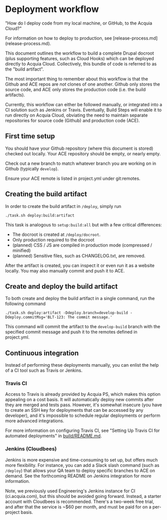 # Deployment workflow

"How do I deploy code from my local machine, or GitHub, to the Acquia Cloud?"

For information on how to deploy to production, see [release-process.md]
(release-process.md).

This document outlines the workflow to build a complete Drupal docroot (plus 
supporting features, such as Cloud Hooks) which can be deployed directly to 
Acquia Cloud. Collectively, this bundle of code is referred to as the "build 
artifact".

The most important thing to remember about this workflow is that the Github and 
ACE repos are _not_ clones of one another. Github only stores the source code, 
and ACE only stores the production code (i.e. the build artifacts).

Currently, this workflow can either be followed manually, or integrated into a 
CI solution such as Jenkins or Travis. Eventually, Build Steps will enable it to
run directly on Acquia Cloud, obviating the need to maintain separate 
repositories for source code (Github) and production code (ACE).

## First time setup

You should have your Github repository (where this document is stored) checked 
out locally. Your ACE repository should be empty, or nearly empty.

Check out a new branch to match whatever branch you are working on in Github 
(typically `develop`).

Ensure your ACE remote is listed in project.yml under git:remotes.

## Creating the build artifact

In order to create the build artifact in `/deploy`, simply run
```
./task.sh deploy:build:artifact
```

This task is analogous to `setup:build:all` but with a few critical differences:
* The docroot is created at `/deploy/docroot`.
* Only production required to the docroot 
* (planned) CSS / JS are compiled in production mode (compressed / minified)
* (planned) Sensitive files, such as CHANGELOG.txt, are removed.

After the artifact is created, you can inspect it or even run it as a website
locally. You may also manually commit and push it to ACE.

## <a name="build-artifact"></a>Create and deploy the build artifact

To both create and deploy the build artifact in a single command, run the
following command
 
````
./task.sh deploy:artifact -Ddeploy.branch=develop-build -Ddeploy.commitMsg='BLT-123: The commit message.'
````

This command will commit the artifact to the `develop-build` branch with the
specified commit message and push it to the remotes defined in project.yml.

## Continuous integration

Instead of performing these deployments manually, you can enlist the help of a 
CI tool such as Travis or Jenkins.

### Travis CI

Access to Travis is already provided by Acquia PS, which makes this option 
appealing on a cost basis. It will automatically deploy new commits after they 
are merged and tests pass. However, it's somewhat insecure (you have to create 
an SSH key for deployments that can be accessed by any developer), and it's 
impossible to schedule regular deployments or perform more advanced 
integrations.

For more information on configuring Travis CI, see "Setting Up Travis CI for 
automated deployments" in [build/README.md](build/README.md).

### Jenkins (Cloudbees)

Jenkins is more expensive and time-consuming to set up, but offers much more 
flexibility. For instance, you can add a Slack slash command (such as `/deploy`)
that allows your QA team to deploy specific branches to ACE on demand. See the 
forthcoming README on Jenkins integration for more information.

Note, we previously used Engineering's Jenkins instance for CI (ci.acquia.com), 
but this should be avoided going forward. Instead, a starter account with 
Cloudbees is recommended. There's a two-week free trial, and after that the 
service is ~$60 per month, and must be paid for on a per-project basis.

